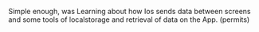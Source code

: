 Simple enough, was Learning about how Ios sends data between screens and some  tools of localstorage and retrieval of data on the App. (permits)
